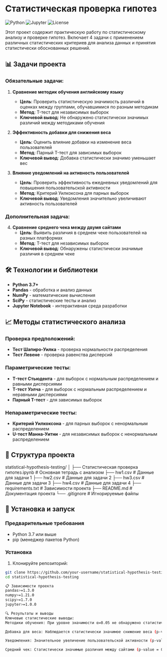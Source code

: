 # Статистическая проверка гипотез

![Python](https://img.shields.io/badge/Python-3.7%2B-blue)
![Jupyter](https://img.shields.io/badge/Jupyter-Notebook-orange)
![License](https://img.shields.io/badge/License-MIT-green)

Этот проект содержит практическую работу по статистическому анализу и проверке гипотез. Включает 4 задачи с применением различных статистических критериев для анализа данных и принятия статистически обоснованных решений.

## 📊 Задачи проекта

### Обязательные задачи:

1. **Сравнение методик обучения английскому языку**
   - **Цель**: Проверить статистическую значимость различий в оценках между группами, обучавшимися по разным методикам
   - **Метод**: T-тест для независимых выборок
   - **Ключевой вывод**: Не обнаружено статистически значимых различий между методиками обучения

2. **Эффективность добавки для снижения веса**
   - **Цель**: Оценить влияние добавки на изменение веса пользователей
   - **Метод**: Парный T-тест для зависимых выборок
   - **Ключевой вывод**: Добавка статистически значимо уменьшает вес

3. **Влияние уведомлений на активность пользователей**
   - **Цель**: Проверить эффективность ежедневных уведомлений для повышения пользовательской активности
   - **Метод**: Критерий Уилкоксона для парных выборок
   - **Ключевой вывод**: Уведомления значительно увеличивают активность пользователей

### Дополнительная задача:

4. **Сравнение среднего чека между двумя сайтами**
   - **Цель**: Выявить различия в среднем чеке пользователей на разных платформах
   - **Метод**: T-тест для независимых выборок
   - **Ключевой вывод**: Обнаружены статистически значимые различия в среднем чеке

## 🛠 Технологии и библиотеки

- **Python 3.7+**
- **Pandas** - обработка и анализ данных
- **NumPy** - математические вычисления
- **SciPy** - статистические тесты и анализ
- **Jupyter Notebook** - интерактивная среда разработки

## 📈 Методы статистического анализа

### Проверка предположений:
- **Тест Шапиро-Уилка** - проверка нормальности распределения
- **Тест Левене** - проверка равенства дисперсий

### Параметрические тесты:
- **T-тест Стьюдента** - для выборок с нормальным распределением и равными дисперсиями
- **T-тест Уэлча** - для выборок с нормальным распределением и неравными дисперсиями
- **Парный T-тест** - для зависимых выборок

### Непараметрические тесты:
- **Критерий Уилкоксона** - для парных выборок с ненормальным распределением
- **U-тест Манна-Уитни** - для независимых выборок с ненормальным распределением

## 📁 Структура проекта
statistical-hypothesis-testing/
│
├── Статистическая проверка гипотез.ipynb # Основная тетрадь с анализом
├── hw1.csv # Данные для задачи 1
├── hw2.csv # Данные для задачи 2
├── hw3.csv # Данные для задачи 3
├── hw4.csv # Данные для задачи 4
├── requirements.txt # Зависимости проекта
├── README.md # Документация проекта
└── .gitignore # Игнорируемые файлы


## 🚀 Установка и запуск

### Предварительные требования
- Python 3.7 или выше
- pip (менеджер пакетов Python)

### Установка

1. Клонируйте репозиторий:
```bash
git clone https://github.com/your-username/statistical-hypothesis-testing.git
cd statistical-hypothesis-testing

📋 Зависимости проекта
pandas>=1.3.0
numpy>=1.21.0
scipy>=1.7.0
jupyter>=1.0.0

🔍 Результаты и выводы
Ключевые статистические выводы:
Методики обучения: При уровне значимости α=0.05 не обнаружено статистически значимых различий между методиками X и Y (p-value = 0.089)

Добавка для веса: Наблюдается статистически значимое снижение веса (p-value < 0.001) со средним уменьшением на 2.24 кг

Уведомления: Значительное увеличение пользовательской активности (p-value < 0.001) с ростом на 1.44 посещения в неделю

Средний чек: Статистически значимые различия между сайтами (p-value = 0.0037) с преимуществом сайта 2 на 299.81 руб.

